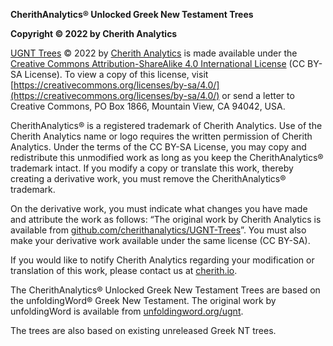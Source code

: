 **CherithAnalytics® Unlocked Greek New Testament Trees**

**Copyright © 2022 by Cherith Analytics**

[UGNT Trees](https://github.com/cherithanalytics/UGNT-Trees) © 2022 by [Cherith Analytics](https://cherith.io/) is made available under the [Creative Commons Attribution-ShareAlike 4.0 International License](https://creativecommons.org/licenses/by-sa/4.0/) (CC BY-SA License). To view a copy of this license, visit [https://creativecommons.org/licenses/by-sa/4.0/](https://creativecommons.org/licenses/by-sa/4.0/) or send a letter to Creative Commons, PO Box 1866, Mountain View, CA 94042, USA.

CherithAnalytics® is a registered trademark of Cherith Analytics. Use of the Cherith Analytics name or logo requires the written permission of Cherith Analytics. Under the terms of the CC BY-SA License, you may copy and redistribute this unmodified work as long as you keep the CherithAnalytics® trademark intact. If you modify a copy or translate this work, thereby creating a derivative work, you must remove the CherithAnalytics® trademark.

On the derivative work, you must indicate what changes you have made and attribute the work as follows: “The original work by Cherith Analytics is available from [github.com/cherithanalytics/UGNT-Trees](https://github.com/cherithanalytics/UGNT-Trees)”. You must also make your derivative work available under the same license (CC BY-SA).

If you would like to notify Cherith Analytics regarding your modification or translation of this work, please contact us at [cherith.io](https://cherith.io/).

The CherithAnalytics® Unlocked Greek New Testament Trees are based on the unfoldingWord® Greek New Testament. The original work by unfoldingWord is available from [unfoldingword.org/ugnt](https://www.unfoldingword.org/ugnt).

The trees are also based on existing unreleased Greek NT trees.
